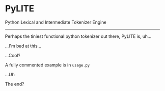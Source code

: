# PyLITE
Python Lexical and Intermediate Tokenizer Engine

---

Perhaps the tiniest functional python tokenizer out there, PyLITE is, uh...

...I'm bad at this...

...Cool?

A fully commented example is in `usage.py`

...Uh

The end?
